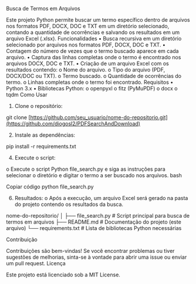 Busca de Termos em Arquivos


Este projeto Python permite buscar um termo específico dentro de arquivos nos formatos PDF, DOCX, DOC e TXT em um diretório selecionado, contando a quantidade de ocorrências e salvando os resultados em um arquivo Excel (.xlsx).
Funcionalidades
•	Busca recursiva em um diretório selecionado por arquivos nos formatos PDF, DOCX, DOC e TXT.
•	Contagem do número de vezes que o termo buscado aparece em cada arquivo.
•	Captura das linhas completas onde o termo é encontrado nos arquivos DOCX, DOC e TXT.
•	Criação de um arquivo Excel com os resultados contendo:
o	Nome do arquivo.
o	Tipo do arquivo (PDF, DOCX/DOC ou TXT).
o	Termo buscado.
o	Quantidade de ocorrências do termo.
o	Linhas completas onde o termo foi encontrado.
Requisitos
•	Python 3.x
•	Bibliotecas Python:
o	openpyxl
o	fitz (PyMuPDF)
o	docx
o	tqdm
Como Usar

1.	Clone o repositório:

git clone [https://github.com/seu_usuario/nome-do-repositorio.git](https://github.com/diogosl2/PDFSearchAndDownload)

2.	Instale as dependências:

pip install -r requirements.txt

4.	Execute o script:
   
o	Execute o script Python file_search.py e siga as instruções para selecionar o diretório e digitar o termo a ser buscado nos arquivos.
bash

Copiar código
python file_search.py

6.	Resultados:
o	Após a execução, um arquivo Excel será gerado na pasta do projeto contendo os resultados da busca.


nome-do-repositorio/
│
├── file_search.py          # Script principal para busca de termos em arquivos
├── README.md               # Documentação do projeto (este arquivo)
└── requirements.txt        # Lista de bibliotecas Python necessárias

Contribuição

Contribuições são bem-vindas! Se você encontrar problemas ou tiver sugestões de melhorias, sinta-se à vontade para abrir uma issue ou enviar um pull request.
Licença

Este projeto está licenciado sob a MIT License.

